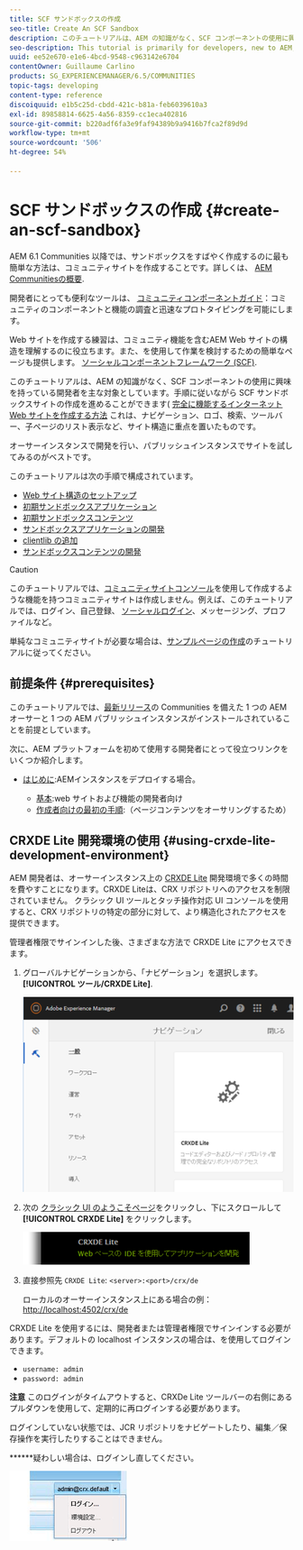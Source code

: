 ```yaml
---
title: SCF サンドボックスの作成
seo-title: Create An SCF Sandbox
description: このチュートリアルは、AEM の知識がなく、SCF コンポーネントの使用に興味を持っている開発者を主な対象としています。手順に従いながら SCF サンドボックスサイトの作成を進めることができます
seo-description: This tutorial is primarily for developers, new to AEM, who are interested in using SCF components.  It walks through the creation of An SCF Sandbox site
uuid: ee52e670-e1e6-4bcd-9548-c963142e6704
contentOwner: Guillaume Carlino
products: SG_EXPERIENCEMANAGER/6.5/COMMUNITIES
topic-tags: developing
content-type: reference
discoiquuid: e1b5c25d-cbdd-421c-b81a-feb6039610a3
exl-id: 89858814-6625-4a56-8359-cc1eca402816
source-git-commit: b220adf6fa3e9faf94389b9a9416b7fca2f89d9d
workflow-type: tm+mt
source-wordcount: '506'
ht-degree: 54%

---
```


# SCF サンドボックスの作成  {#create-an-scf-sandbox}


AEM 6.1 Communities 以降では、サンドボックスをすばやく作成するのに最も簡単な方法は、コミュニティサイトを作成することです。詳しくは、 [AEM Communitiesの概要](getting-started.md).

開発者にとっても便利なツールは、 [コミュニティコンポーネントガイド](components-guide.md)：コミュニティのコンポーネントと機能の調査と迅速なプロトタイピングを可能にします。

Web サイトを作成する練習は、コミュニティ機能を含むAEM Web サイトの構造を理解するのに役立ちます。また、を使用して作業を検討するための簡単なページも提供します。 [ソーシャルコンポーネントフレームワーク (SCF)](scf.md).

このチュートリアルは、AEM の知識がなく、SCF コンポーネントの使用に興味を持っている開発者を主な対象としています。手順に従いながら SCF サンドボックスサイトの作成を進めることができます( [完全に機能するインターネット Web サイトを作成する方法](../../help/sites-developing/website.md) これは、ナビゲーション、ロゴ、検索、ツールバー、子ページのリスト表示など、サイト構造に重点を置いたものです。

オーサーインスタンスで開発を行い、パブリッシュインスタンスでサイトを試してみるのがベストです。

このチュートリアルは次の手順で構成されています。

* [Web サイト構造のセットアップ](setup-website.md)
* [初期サンドボックスアプリケーション](initial-app.md)
* [初期サンドボックスコンテンツ](initial-content.md)
* [サンドボックスアプリケーションの開発](develop-app.md)
* [clientlib の追加](add-clientlibs.md)
* [サンドボックスコンテンツの開発](develop-content.md)

>[!CAUTION]
>
>このチュートリアルでは、[コミュニティサイトコンソール](sites-console.md)を使用して作成するような機能を持つコミュニティサイトは作成しません。例えば、このチュートリアルでは、ログイン、自己登録、 [ソーシャルログイン](social-login.md)、メッセージング、プロファイルなど。
>
>単純なコミュニティサイトが必要な場合は、[サンプルページの作成](create-sample-page.md)のチュートリアルに従ってください。

## 前提条件 {#prerequisites}

このチュートリアルでは、[最新リリース](deploy-communities.md#latest-releases)の Communities を備えた 1 つの AEM オーサーと 1 つの AEM パブリッシュインスタンスがインストールされていることを前提としています。

次に、AEM プラットフォームを初めて使用する開発者にとって役立つリンクをいくつか紹介します。

* [はじめに](../../help/sites-deploying/deploy.md#getting-started):AEMインスタンスをデプロイする場合。

   * [基本](../../help/sites-developing/the-basics.md):web サイトおよび機能の開発者向け
   * [作成者向けの最初の手順](../../help/sites-authoring/first-steps.md):（ページコンテンツをオーサリングするため）

## CRXDE Lite 開発環境の使用 {#using-crxde-lite-development-environment}

AEM 開発者は、オーサーインスタンス上の [CRXDE Lite](../../help/sites-developing/developing-with-crxde-lite.md) 開発環境で多くの時間を費やすことになります。CRXDE Liteは、CRX リポジトリへのアクセスを制限されていません。 クラシック UI ツールとタッチ操作対応 UI コンソールを使用すると、CRX リポジトリの特定の部分に対して、より構造化されたアクセスを提供できます。

管理者権限でサインインした後、さまざまな方法で CRXDE Lite にアクセスできます。

1. グローバルナビゲーションから、「ナビゲーション」を選択します。 **[!UICONTROL ツール/CRXDE Lite]**.

   ![crxde-lite](assets/tools-crxde.png)

2. 次の [クラシック UI のようこそページ](http://localhost:4502/welcome.html)をクリックし、下にスクロールして **[!UICONTROL CRXDE Lite]** をクリックします。

   ![classic-ui-crxde](assets/classic-ui-crxde.png)

3. 直接参照先 `CRXDE Lite`: `<server>:<port>/crx/de`

   ローカルのオーサーインスタンス上にある場合の例：[http://localhost:4502/crx/de](http://localhost:4502/crx/de)

CRXDE Lite を使用するには、開発者または管理者権限でサインインする必要があります。デフォルトの localhost インスタンスの場合は、を使用してログインできます。

* `username: admin`
* `password: admin`


**注意** このログインがタイムアウトすると、CRXDe Lite ツールバーの右側にあるプルダウンを使用して、定期的に再ログインする必要があります。

ログインしていない状態では、JCR リポジトリをナビゲートしたり、編集／保存操作を実行したりすることはできません。

******&#x200B;疑わしい場合は、ログインし直してください。

![再ログイン](assets/relogin.png)
